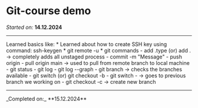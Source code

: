 ﻿# Git-course demo

_Started on:_ **14.12.2024**
<hr>
Learned basics like:
  * Learned about how to create SSH key using command: ssh-keygen
  * git remote -u <SSH-key>
  * git commands
    - add <fileName>.type (or) add . -> completely adds all unstaged process
    - commit -m "Message"
    - push origin <branch>
    - pull origin main -> used to pull from remote branch to local machine
    - git status
    - git log
    - git log --graph
    - git branch -> checks the branches available
    - git switch <branch> (or) git checkout -b <branch>
    - git switch - -> goes to previous branch we working on
    - git checkout -c <branch> -> create new branch
<hr>
  _Completed on:_ **15.12.2024**
